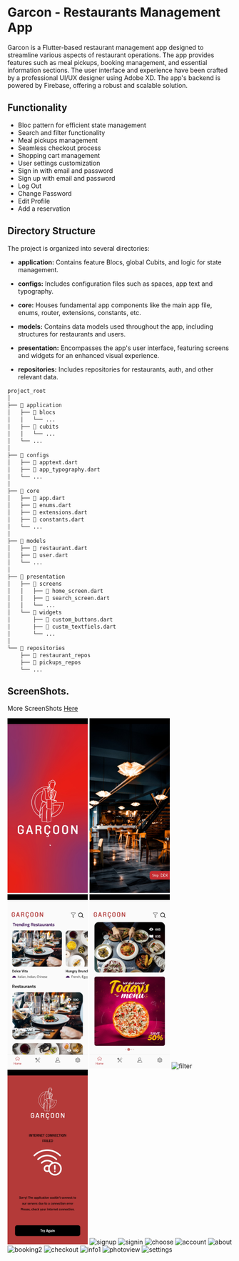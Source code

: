 # Garcon - Restaurants Management App
Garcon is a Flutter-based restaurant management app designed to streamline various aspects of restaurant operations. The app provides features such as meal pickups, booking management, and essential information sections. The user interface and experience have been crafted by a professional UI/UX designer using Adobe XD. The app's backend is powered by Firebase, offering a robust and scalable solution.

## Functionality
- Bloc pattern for efficient state management
- Search and filter functionality
- Meal pickups management
- Seamless checkout process
- Shopping cart management
- User settings customization
- Sign in with email and password
- Sign up with email and password
- Log Out
- Change Password
- Edit Profile
- Add a reservation

## Directory Structure

The project is organized into several directories:

- **application:** Contains feature Blocs, global Cubits, and logic for state management.
  
- **configs:** Includes configuration files such as spaces, app text and typography.

- **core:** Houses fundamental app components like the main app file, enums, router, extensions, constants, etc.
  
- **models:** Contains data models used throughout the app, including structures for restaurants and users.
  
- **presentation:** Encompasses the app's user interface, featuring screens and widgets for an enhanced visual experience.
  
- **repositories:** Includes repositories for restaurants, auth, and other relevant data.


```
project_root
│
├── 📁 application
│   ├── 📁 blocs
│   │   └── ...
│   ├── 📁 cubits
│   │   └── ...
│   └── ...
│
├── 📁 configs
│   ├── 📄 apptext.dart
│   ├── 📄 app_typography.dart
│   └── ...
│
├── 📁 core
│   ├── 📄 app.dart
│   ├── 📄 enums.dart
│   ├── 📄 extensions.dart
│   ├── 📄 constants.dart
│   └── ...
│
├── 📁 models
│   ├── 📄 restaurant.dart
│   ├── 📄 user.dart
│   └── ...
│
├── 📁 presentation
│   ├── 📁 screens
│   │   ├── 📄 home_screen.dart
│   │   ├── 📄 search_screen.dart
│   │   └── ...
│   └── 📁 widgets
│       ├── 📄 custom_buttons.dart
│       ├── 📄 custm_textfiels.dart
│       └── ...      
│
└── 📁 repositories
    ├── 📁 restaurant_repos
    ├── 📁 pickups_repos
    └── ...
```
## ScreenShots.

More ScreenShots [Here](https://github.com/mo7amedaliEbaid/garcon/blob/6d3d4b77f8af52adc75265375c3e40f251a382c0/screenshots)


<p float="left">
  <img src="https://github.com/mo7amedaliEbaid/garcon/blob/80d3e467d2f5470368ccb4ee2cc672745e0eeeb2/screenshots/splash.jpg" width="180" alt="splash"/>
  <img src="https://github.com/mo7amedaliEbaid/garcon/blob/80d3e467d2f5470368ccb4ee2cc672745e0eeeb2/screenshots/ad.jpg" width="180" alt="ad"/>
  <img src="https://github.com/mo7amedaliEbaid/garcon/blob/80d3e467d2f5470368ccb4ee2cc672745e0eeeb2/screenshots/home.jpg" width="180" alt="home"/>
  <img src="https://github.com/mo7amedaliEbaid/garcon/blob/80d3e467d2f5470368ccb4ee2cc672745e0eeeb2/screenshots/home1.jpg" width="180" alt="home1"/>
  <img src="https://github.com/mo7amedaliEbaid/garcon/blob/92478c8c88e12aab2aa1ed2ab41027e6af89aaec/screenshots/filterSheet.jpg" width="180" alt="filter"/>
  <img src="https://github.com/mo7amedaliEbaid/garcon/blob/80d3e467d2f5470368ccb4ee2cc672745e0eeeb2/screenshots/noconnect.jpg" width="180" alt="noConnect"/>

  <img src="https://github.com/mo7amedaliEbaid/garcon/blob/92478c8c88e12aab2aa1ed2ab41027e6af89aaec/screenshots/signupCom.jpg" width="180" alt="signup"/>
  <img src="https://github.com/mo7amedaliEbaid/garcon/blob/fb4c182390e3f4306257c1d11c5b449c0fa718ea/screenshots/signin.jpg" width="180" alt="signin"/>
  <img src="https://github.com/mo7amedaliEbaid/garcon/blob/92478c8c88e12aab2aa1ed2ab41027e6af89aaec/screenshots/choose.jpg" width="180" alt="choose"/>
  <img src="https://github.com/mo7amedaliEbaid/garcon/blob/92478c8c88e12aab2aa1ed2ab41027e6af89aaec/screenshots/account.jpg" width="180" alt="account"/>
  <img src="https://github.com/mo7amedaliEbaid/garcon/blob/9ef8c0432fb561a88bb49289e4bd6e6102e91c32/screenshots/about.jpg" width="180" alt="about"/>
  <img src="https://github.com/mo7amedaliEbaid/garcon/blob/9ef8c0432fb561a88bb49289e4bd6e6102e91c32/screenshots/booking2.jpg" width="180" alt="booking2"/>
  <img src="https://github.com/mo7amedaliEbaid/garcon/blob/9ef8c0432fb561a88bb49289e4bd6e6102e91c32/screenshots/checkout.jpg" width="180" alt="checkout"/>
  <img src="https://github.com/mo7amedaliEbaid/garcon/blob/9ef8c0432fb561a88bb49289e4bd6e6102e91c32/screenshots/info1.jpg" width="180" alt="info1"/>
  <img src="https://github.com/mo7amedaliEbaid/garcon/blob/9ef8c0432fb561a88bb49289e4bd6e6102e91c32/screenshots/photoview.jpg" width="180" alt="photoview"/>
  <img src="https://github.com/mo7amedaliEbaid/garcon/blob/9ef8c0432fb561a88bb49289e4bd6e6102e91c32/screenshots/settings.jpg" width="180" alt="settings"/>
</p>
